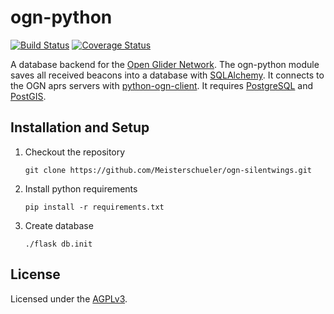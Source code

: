 # ogn-python

[![Build Status](https://travis-ci.org/Meisterschueler/ogn-silentwings.svg?branch=master)](https://travis-ci.org/Meisterschueler/ogn-silentwings)
[![Coverage Status](https://img.shields.io/coveralls/Meisterschueler/ogn-silentwings.svg)](https://coveralls.io/r/Meisterschueler/ogn-silentwings)

A database backend for the [Open Glider Network](http://wiki.glidernet.org/).
The ogn-python module saves all received beacons into a database with [SQLAlchemy](http://www.sqlalchemy.org/).
It connects to the OGN aprs servers with [python-ogn-client](https://github.com/glidernet/python-ogn-client).
It requires [PostgreSQL](http://www.postgresql.org/) and [PostGIS](http://www.postgis.net/).


## Installation and Setup
1. Checkout the repository

   ```
   git clone https://github.com/Meisterschueler/ogn-silentwings.git
   ```

2. Install python requirements

    ```
    pip install -r requirements.txt
    ```

3. Create database

    ```
    ./flask db.init
    ```


## License
Licensed under the [AGPLv3](LICENSE).

